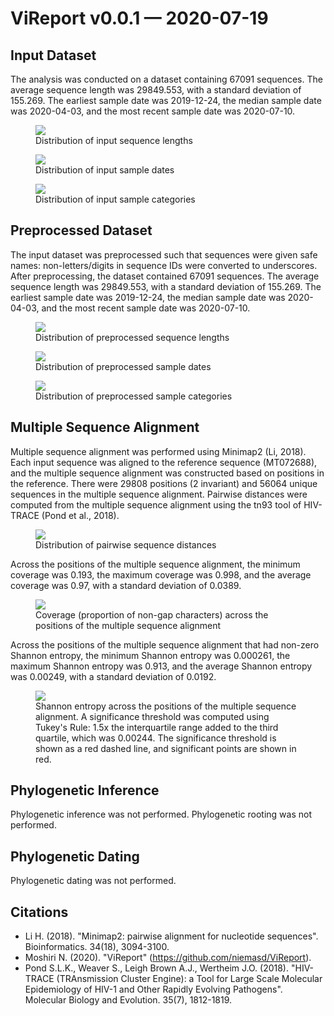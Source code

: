 # ViReport v0.0.1 &mdash; 2020-07-19

## Input Dataset
The analysis was conducted on a dataset containing 67091 sequences. The average sequence length was 29849.553, with a standard deviation of 155.269. The earliest sample date was 2019-12-24, the median sample date was 2020-04-03, and the most recent sample date was 2020-07-10.

<figure>
<img src="./report_files/figs/input_sequence_lengths.png" width="auto" height="auto" style="max-width:75%;">
<figcaption>Distribution of input sequence lengths</figcaption>
</figure>




<figure>
<img src="./report_files/figs/input_sample_dates.png" width="auto" height="auto" style="max-width:75%;">
<figcaption>Distribution of input sample dates</figcaption>
</figure>




<figure>
<img src="./report_files/figs/input_categories.png" width="auto" height="auto" style="max-width:75%;">
<figcaption>Distribution of input sample categories</figcaption>
</figure>



## Preprocessed Dataset
The input dataset was preprocessed such that sequences were given safe names: non-letters/digits in sequence IDs were converted to underscores. After preprocessing, the dataset contained 67091 sequences. The average sequence length was 29849.553, with a standard deviation of 155.269. The earliest sample date was 2019-12-24, the median sample date was 2020-04-03, and the most recent sample date was 2020-07-10.

<figure>
<img src="./report_files/figs/processed_sequence_lengths.png" width="auto" height="auto" style="max-width:75%;">
<figcaption>Distribution of preprocessed sequence lengths</figcaption>
</figure>




<figure>
<img src="./report_files/figs/processed_sample_dates.png" width="auto" height="auto" style="max-width:75%;">
<figcaption>Distribution of preprocessed sample dates</figcaption>
</figure>




<figure>
<img src="./report_files/figs/processed_input_categories.png" width="auto" height="auto" style="max-width:75%;">
<figcaption>Distribution of preprocessed sample categories</figcaption>
</figure>



## Multiple Sequence Alignment
Multiple sequence alignment was performed using Minimap2 (Li, 2018). Each input sequence was aligned to the reference sequence (MT072688), and the multiple sequence alignment was constructed based on positions in the reference. There were 29808 positions (2 invariant) and 56064 unique sequences in the multiple sequence alignment. Pairwise distances were computed from the multiple sequence alignment using the tn93 tool of HIV-TRACE (Pond et al., 2018).

<figure>
<img src="./report_files/figs/pairwise_distances_sequences.png" width="auto" height="auto" style="max-width:75%;">
<figcaption>Distribution of pairwise sequence distances</figcaption>
</figure>


Across the positions of the multiple sequence alignment, the minimum coverage was 0.193, the maximum coverage was 0.998, and the average coverage was 0.97, with a standard deviation of 0.0389.

<figure>
<img src="./report_files/figs/alignment_coverage.png" width="auto" height="auto" style="max-width:75%;">
<figcaption>Coverage (proportion of non-gap characters) across the positions of the multiple sequence alignment</figcaption>
</figure>


 Across the positions of the multiple sequence alignment that had non-zero Shannon entropy, the minimum Shannon entropy was 0.000261, the maximum Shannon entropy was 0.913, and the average Shannon entropy was 0.00249, with a standard deviation of 0.0192.

<figure>
<img src="./report_files/figs/alignment_entropies.png" width="auto" height="auto" style="max-width:75%;">
<figcaption>Shannon entropy across the positions of the multiple sequence alignment. A significance threshold was computed using Tukey's Rule: 1.5x the interquartile range added to the third quartile, which was 0.00244. The significance threshold is shown as a red dashed line, and significant points are shown in red.</figcaption>
</figure>



## Phylogenetic Inference
Phylogenetic inference was not performed. Phylogenetic rooting was not performed.
## Phylogenetic Dating
Phylogenetic dating was not performed.
## Citations

* Li H. (2018). "Minimap2: pairwise alignment for nucleotide sequences". Bioinformatics. 34(18), 3094-3100.
* Moshiri N. (2020). "ViReport" (https://github.com/niemasd/ViReport).
* Pond S.L.K., Weaver S., Leigh Brown A.J., Wertheim J.O. (2018). "HIV-TRACE (TRAnsmission Cluster Engine): a Tool for Large Scale Molecular Epidemiology of HIV-1 and Other Rapidly Evolving Pathogens". Molecular Biology and Evolution. 35(7), 1812-1819.

